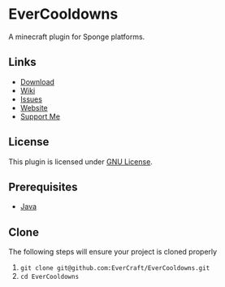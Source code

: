 EverCooldowns
=============

A minecraft plugin for Sponge platforms.

## Links ##
* [Download](https://github.com/EverCraft/EverCooldowns/releases)
* [Wiki](http://wiki.evercraft.fr)
* [Issues](https://github.com/EverCraft/EverCooldowns/issues)
* [Website](http://evercraft.fr)
* [Support Me](https://www.paypal.com/cgi-bin/webscr?cmd=_s-xclick&hosted_button_id=RUSKPBMNJG5R4)

## License ##
This plugin is licensed under [GNU License](https://github.com/EverCraft/EverCooldowns/blob/master/LICENSE).

## Prerequisites ##
* [Java](http://www.oracle.com/technetwork/java/javase/downloads/jdk8-downloads-2133151.html)

## Clone ##
The following steps will ensure your project is cloned properly

1. `git clone git@github.com:EverCraft/EverCooldowns.git`
2. `cd EverCooldowns`
